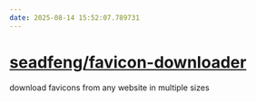 ```yaml
---
date: 2025-08-14 15:52:07.789731
---
```


# [seadfeng/favicon-downloader](https://github.com/seadfeng/favicon-downloader)

download favicons from any website in multiple sizes